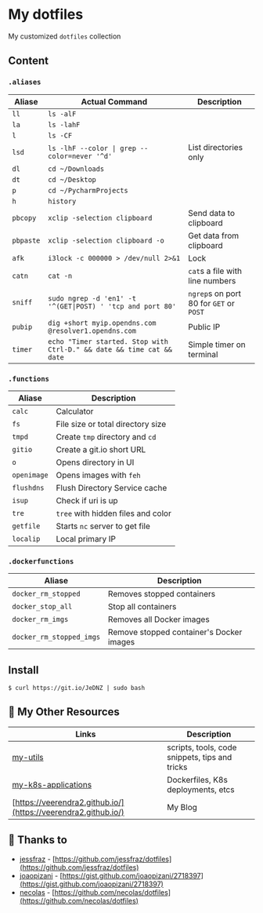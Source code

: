 # My dotfiles

My customized `dotfiles` collection
 
## Content
### `.aliases`

| Aliase  | Actual Command | Description  |
| ------- | -------------- | ------------ |
| `ll`    | `ls -alF`      |         |
| `la`    | `ls -lahF`     |         |
| `l`     | `ls -CF`       |         |
| `lsd`   | `ls -lhF --color \| grep --color=never '^d'` |  List directories only |
| `dl`    | `cd ~/Downloads` |       |
| `dt`    | `cd ~/Desktop`   |         |
| `p`     | `cd ~/PycharmProjects`|     |
| `h`     | `history`      |         |
| `pbcopy` | `xclip -selection clipboard` |  Send data to clipboard       |
| `pbpaste`| `xclip -selection clipboard -o` | Get data from clipboard    |
| `afk`    | `i3lock -c 000000 > /dev/null 2>&1` | Lock   |
| `catn`   | `cat -n` | `cat`s a file with line numbers   |
| `sniff`  | `sudo ngrep -d 'en1' -t '^(GET\|POST) ' 'tcp and port 80'` |  `ngrep`s on port 80 for `GET` or `POST` |
| `pubip`  | `dig +short myip.opendns.com @resolver1.opendns.com` | Public IP|
| `timer`  | `echo "Timer started. Stop with Ctrl-D." && date && time cat && date` |  Simple timer on terminal|

### `.functions`

| Aliase  |  Description   |
| ------- | -------------- |
| `calc`  | Calculator     |
| `fs`     | File size or total directory size |
| `tmpd`  | Create `tmp` directory and `cd` |
| `gitio`  | Create a git.io short URL |
| `o`     | Opens directory in UI |
| `openimage` | Opens images with `feh` |
| `flushdns` | Flush Directory Service cache |
| `isup` | Check if uri is up |
| `tre` | `tree` with hidden files and color |
| `getfile` | Starts `nc` server to get file |
| `localip` | Local primary IP |

### `.dockerfunctions`

| Aliase  |  Description   |
| ------- | -------------- |
| `docker_rm_stopped`  | Removes stopped containers     |
| `docker_stop_all`  | Stop all containers |
| `docker_rm_imgs`  | Removes all Docker images     |
| `docker_rm_stopped_imgs`  | Remove stopped container's Docker images |


## Install

`$ curl https://git.io/JeDNZ | sudo bash`


## :open_file_folder: My Other Resources

| Links  | Description |
| ------- | -------------- |
| [my-utils](https://github.com/veerendra2/my-utils)    | scripts, tools, code snippets, tips and tricks  | 
| [my-k8s-applications](https://github.com/veerendra2/my-k8s-applications) | Dockerfiles, K8s deployments, etcs |
| [https://veerendra2.github.io/](https://veerendra2.github.io/)     | My Blog       |


## :pray: Thanks to

* [jessfraz](https://github.com/jessfraz) - [https://github.com/jessfraz/dotfiles](https://github.com/jessfraz/dotfiles)
* [joaopizani](https://gist.github.com/joaopizani) - [https://gist.github.com/joaopizani/2718397](https://gist.github.com/joaopizani/2718397)
* [necolas](https://github.com/necolas) - [https://github.com/necolas/dotfiles](https://github.com/necolas/dotfiles)
